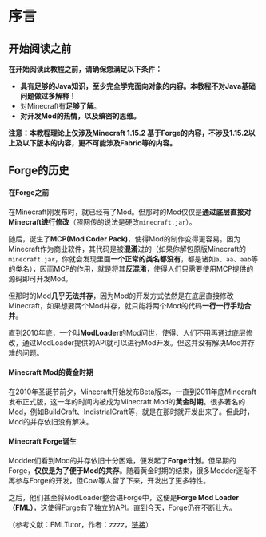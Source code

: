 # 序言

## 开始阅读之前

**在开始阅读此教程之前，请确保您满足以下条件：**

* **具有足够的Java知识，至少完全学完面向对象的内容。本教程不对Java基础问题做过多解释！**
* 对Minecraft有**足够了解**。
* **对开发Mod的热情，以及缜密的思维。**

**注意：本教程理论上仅涉及Minecraft 1.15.2 基于Forge的内容，不涉及1.15.2以上及以下版本的内容，更不可能涉及Fabric等的内容。**

## Forge的历史

#### 在Forge之前

在Minecraft刚发布时，就已经有了Mod。但那时的Mod仅仅是**通过底层直接对Minecraft进行修改**（照网传的说法是硬改`minecraft.jar`）。

随后，诞生了**MCP(Mod Coder Pack)**，使得Mod的制作变得更容易。因为Minecraft作为商业软件，其代码是被**混淆**过的（如果你解包原版Minecraft的`minecraft.jar`，你就会发现里面**一个正常的类名都没有**，都是诸如`a`、`aa`、`aab`等的类名），因而MCP的作用，就是将其**反混淆**，使得人们只需要使用MCP提供的源码即可开发Mod。

但那时的Mod**几乎无法并存**，因为Mod的开发方式依然是在底层直接修改Minecraft，如果想要两个Mod并存，就只能将两个Mod的代码**一行一行手动合并**。

直到2010年底，一个叫**ModLoader**的Mod问世，使得、人们不用再通过底层修改，通过ModLoader提供的API就可以进行Mod开发。但这并没有解决Mod并存难的问题。

#### Minecraft Mod的黄金时期

在2010年圣诞节前夕，Minecraft开始发布Beta版本，一直到2011年底Minecraft发布正式版，这一年的时间内被成为Minecraft Mod的**黄金时期**。很多著名的Mod，例如BuildCraft、IndistrialCraft等，就是在那时就开发出来了。但此时，Mod的并存依旧没有解决。

#### Minecraft Forge诞生

Modder们看到Mod的并存依旧十分困难，便发起了**Forge计划**。但早期的Forge，**仅仅是为了便于Mod的共存**。随着黄金时期的结束，很多Modder逐渐不再参与Forge的开发，但Cpw等人留了下来，开发出了更多特性。

之后，他们甚至将ModLoader整合进Forge中，这便是**Forge Mod Loader（FML）**，这使得Forge有了独立的API。直到今天，Forge仍在不断壮大。

（参考文献：FMLTutor，作者：zzzz，[链接](https://fmltutor.ustc-zzzz.net/0-%E7%BB%AA%E8%AE%BA.html)）